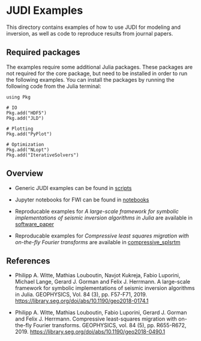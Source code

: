 # JUDI Examples

This directory contains examples of how to use JUDI for modeling and inversion, as well as code to reproduce results from journal papers.

## Required packages

The examples require some additional Julia packages. These packages are not required for the core package, but need to be installed in order to run the following examples. You can install the packages by running the following code from the Julia terminal:

```
using Pkg

# IO
Pkg.add("HDF5")
Pkg.add("JLD")

# Plotting
Pkg.add("PyPlot")

# Optimization
Pkg.add("NLopt")
Pkg.add("IterativeSolvers")
```

## Overview

 * Generic JUDI examples can be found in [scripts](https://github.com/slimgroup/JUDI.jl/tree/master/examples/scripts)

 * Jupyter notebooks for FWI can be found in [notebooks](https://github.com/slimgroup/JUDI.jl/tree/master/examples/notebooks)

 * Reproducable examples for *A large-scale framework for symbolic implementations of seismic inversion algorithms in Julia* are available in [software_paper](https://github.com/slimgroup/JUDI.jl/tree/master/examples/software_paper)

 * Reproducable examples for *Compressive least squares migration with on-the-fly Fourier transforms* are available in [compressive_splsrtm](https://github.com/slimgroup/JUDI.jl/tree/master/examples/compressive_splsrtm)


## References

 * Philipp A. Witte, Mathias Louboutin, Navjot Kukreja, Fabio Luporini, Michael Lange, Gerard J. Gorman and Felix J. Herrmann. A large-scale framework for symbolic implementations of seismic inversion algorithms in Julia. GEOPHYSICS, Vol. 84 (3), pp. F57-F71, 2019. <https://library.seg.org/doi/abs/10.1190/geo2018-0174.1>

 * Philipp A. Witte, Mathias Louboutin, Fabio Luporini, Gerard J. Gorman and Felix J. Herrmann. Compressive least-squares migration with on-the-fly Fourier transforms. GEOPHYSICS, vol. 84 (5), pp. R655-R672, 2019. <https://library.seg.org/doi/abs/10.1190/geo2018-0490.1>


